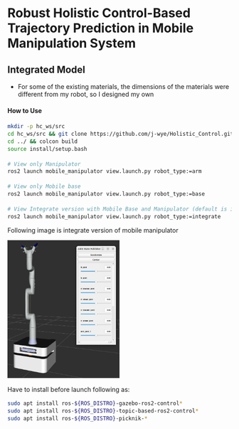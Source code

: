 # Robust Holistic Control-Based Trajectory Prediction in Mobile Manipulation System

## Integrated Model
- For some of the existing materials, the dimensions of the materials were different from my robot, so I designed my own


#### How to Use
```bash
mkdir -p hc_ws/src
cd hc_ws/src && git clone https://github.com/j-wye/Holistic_Control.git
cd ../ && colcon build
source install/setup.bash

# View only Manipulator
ros2 launch mobile_manipulator view.launch.py robot_type:=arm

# View only Mobile base
ros2 launch mobile_manipulator view.launch.py robot_type:=base

# View Integrate version with Mobile Base and Manipulator (default is integrate)
ros2 launch mobile_manipulator view.launch.py robot_type:=integrate
```

Following image is integrate version of mobile manipulator

<img src="./mobile_manipulator/img/success_model.png" width=50% >

Have to install before launch following as:
```bash
sudo apt install ros-${ROS_DISTRO}-gazebo-ros2-control*
sudo apt install ros-${ROS_DISTRO}-topic-based-ros2-control*
sudo apt install ros-${ROS_DISTRO}-picknik-*
```